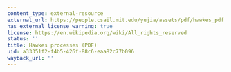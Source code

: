 ```yaml
---
content_type: external-resource
external_url: https://people.csail.mit.edu/yujia/assets/pdf/hawkes_pdf.pdf
has_external_license_warning: true
license: https://en.wikipedia.org/wiki/All_rights_reserved
status: ''
title: Hawkes processes (PDF)
uid: a33351f2-f4b5-426f-88c6-eaa82c77b096
wayback_url: ''
---
```

